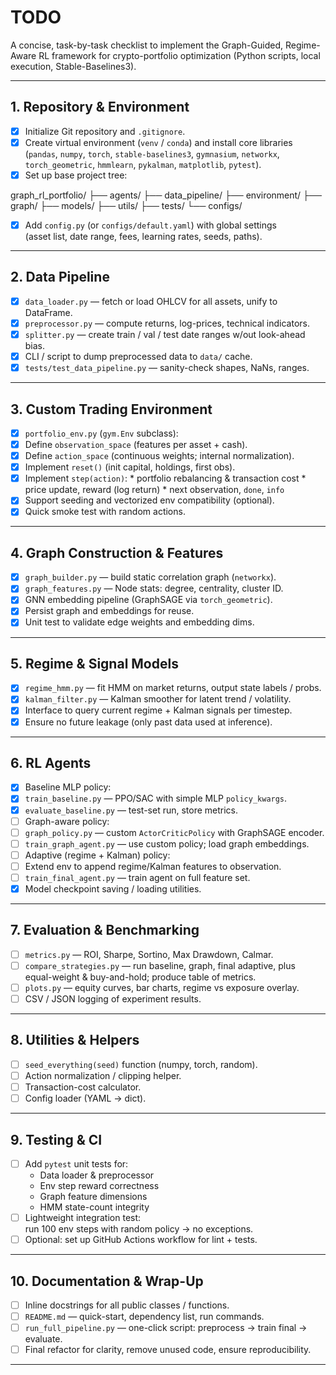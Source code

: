 # TODO

A concise, task-by-task checklist to implement the Graph-Guided, Regime-Aware RL framework
for crypto-portfolio optimization (Python scripts, local execution, Stable-Baselines3).

---

## 1. Repository & Environment
- [x] Initialize Git repository and `.gitignore`.
- [x] Create virtual environment (`venv` / `conda`) and install core libraries  
  (`pandas`, `numpy`, `torch`, `stable-baselines3`, `gymnasium`, `networkx`,  
  `torch_geometric`, `hmmlearn`, `pykalman`, `matplotlib`, `pytest`).
- [x] Set up base project tree:

graph_rl_portfolio/
├── agents/
├── data_pipeline/
├── environment/
├── graph/
├── models/
├── utils/
├── tests/
└── configs/

- [x] Add `config.py` (or `configs/default.yaml`) with global settings  
(asset list, date range, fees, learning rates, seeds, paths).

---

## 2. Data Pipeline
- [x] `data_loader.py` — fetch or load OHLCV for all assets, unify to DataFrame.
- [x] `preprocessor.py` — compute returns, log-prices, technical indicators.
- [x] `splitter.py` — create train / val / test date ranges w/out look-ahead bias.
- [x] CLI / script to dump preprocessed data to `data/` cache.
- [x] `tests/test_data_pipeline.py` — sanity-check shapes, NaNs, ranges.

---

## 3. Custom Trading Environment
- [x] `portfolio_env.py` (`gym.Env` subclass):
- [x] Define `observation_space` (features per asset + cash).
- [x] Define `action_space` (continuous weights; internal normalization).
- [x] Implement `reset()` (init capital, holdings, first obs).
- [x] Implement `step(action)`:
      * portfolio rebalancing & transaction cost
      * price update, reward (log return)
      * next observation, `done`, `info`
- [x] Support seeding and vectorized env compatibility (optional).
- [x] Quick smoke test with random actions.

---

## 4. Graph Construction & Features
- [x] `graph_builder.py` — build static correlation graph (`networkx`).
- [x] `graph_features.py` — Node stats: degree, centrality, cluster ID.
- [x] GNN embedding pipeline (GraphSAGE via `torch_geometric`).
- [x] Persist graph and embeddings for reuse.
- [x] Unit test to validate edge weights and embedding dims.

---

## 5. Regime & Signal Models
- [x] `regime_hmm.py` — fit HMM on market returns, output state labels / probs.
- [x] `kalman_filter.py` — Kalman smoother for latent trend / volatility.
- [x] Interface to query current regime + Kalman signals per timestep.
- [x] Ensure no future leakage (only past data used at inference).

---

## 6. RL Agents
- [x] Baseline MLP policy:
- [x] `train_baseline.py` — PPO/SAC with simple MLP `policy_kwargs`.
- [x] `evaluate_baseline.py` — test-set run, store metrics.
- [ ] Graph-aware policy:
- [ ] `graph_policy.py` — custom `ActorCriticPolicy` with GraphSAGE encoder.
- [ ] `train_graph_agent.py` — use custom policy; load graph embeddings.
- [ ] Adaptive (regime + Kalman) policy:
- [ ] Extend env to append regime/Kalman features to observation.
- [ ] `train_final_agent.py` — train agent on full feature set.
- [x] Model checkpoint saving / loading utilities.

---

## 7. Evaluation & Benchmarking
- [ ] `metrics.py` — ROI, Sharpe, Sortino, Max Drawdown, Calmar.
- [ ] `compare_strategies.py` — run baseline, graph, final adaptive, plus  
    equal-weight & buy-and-hold; produce table of metrics.
- [ ] `plots.py` — equity curves, bar charts, regime vs exposure overlay.
- [ ] CSV / JSON logging of experiment results.

---

## 8. Utilities & Helpers
- [ ] `seed_everything(seed)` function (numpy, torch, random).
- [ ] Action normalization / clipping helper.
- [ ] Transaction-cost calculator.
- [ ] Config loader (YAML → dict).

---

## 9. Testing & CI
- [ ] Add `pytest` unit tests for:
    * Data loader & preprocessor
    * Env step reward correctness
    * Graph feature dimensions
    * HMM state-count integrity
- [ ] Lightweight integration test:  
    run 100 env steps with random policy → no exceptions.
- [ ] Optional: set up GitHub Actions workflow for lint + tests.

---

## 10. Documentation & Wrap-Up
- [ ] Inline docstrings for all public classes / functions.
- [ ] `README.md` — quick-start, dependency list, run commands.
- [ ] `run_full_pipeline.py` — one-click script: preprocess → train final → evaluate.
- [ ] Final refactor for clarity, remove unused code, ensure reproducibility.

---